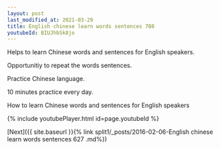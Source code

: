 ```yaml
---
layout: post
last_modified_at: 2021-03-29
title: English chinese learn words sentences 708 
youtubeId: BIUJhbSk8jo
---
```

 
 
Helps to learn Chinese words and sentences for English speakers.

Opportunitiy to repeat the words sentences. 

Practice Chinese language. 
 
10 minutes practice every day. 
 
How to learn Chinese words and sentences for English speakers 
 
{% include youtubePlayer.html id=page.youtubeId %}
 
 
[Next]({{ site.baseurl }}{% link  split1/_posts/2016-02-06-English chinese learn words sentences 627 .md%})
 
